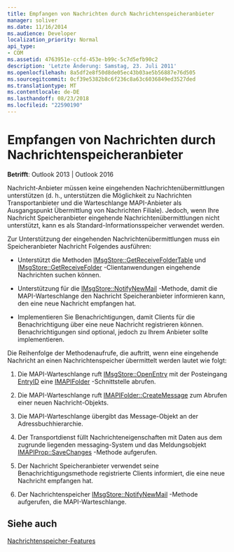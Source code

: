 ```yaml
---
title: Empfangen von Nachrichten durch Nachrichtenspeicheranbieter
manager: soliver
ms.date: 11/16/2014
ms.audience: Developer
localization_priority: Normal
api_type:
- COM
ms.assetid: 4763951e-ccfd-453e-b99c-5c7d5efb90c2
description: 'Letzte Änderung: Samstag, 23. Juli 2011'
ms.openlocfilehash: 8a5df2e8f50d8de05ec43b03ae5b56887e76d505
ms.sourcegitcommit: 0cf39e5382b8c6f236c8a63c6036849ed3527ded
ms.translationtype: MT
ms.contentlocale: de-DE
ms.lasthandoff: 08/23/2018
ms.locfileid: "22590190"
---
```

# <a name="receiving-messages-by-using-message-store-providers"></a>Empfangen von Nachrichten durch Nachrichtenspeicheranbieter

  
  
**Betrifft**: Outlook 2013 | Outlook 2016 
  
Nachricht-Anbieter müssen keine eingehenden Nachrichtenübermittlungen unterstützen (d. h., unterstützen die Möglichkeit zu Nachrichten Transportanbieter und die Warteschlange MAPI-Anbieter als Ausgangspunkt Übermittlung von Nachrichten Filiale). Jedoch, wenn Ihre Nachricht Speicheranbieter eingehende Nachrichtenübermittlungen nicht unterstützt, kann es als Standard-Informationsspeicher verwendet werden.
  
Zur Unterstützung der eingehenden Nachrichtenübermittlungen muss ein Speicheranbieter Nachricht Folgendes ausführen:
  
- Unterstützt die Methoden [IMsgStore::GetReceiveFolderTable](imsgstore-getreceivefoldertable.md) und [IMsgStore::GetReceiveFolder](imsgstore-getreceivefolder.md) -Clientanwendungen eingehende Nachrichten suchen können. 
    
- Unterstützung für die [IMsgStore::NotifyNewMail](imsgstore-notifynewmail.md) -Methode, damit die MAPI-Warteschlange den Nachricht Speicheranbieter informieren kann, den eine neue Nachricht empfangen hat. 
    
- Implementieren Sie Benachrichtigungen, damit Clients für die Benachrichtigung über eine neue Nachricht registrieren können. Benachrichtigungen sind optional, jedoch zu Ihrem Anbieter sollte implementieren.
    
Die Reihenfolge der Methodenaufrufe, die auftritt, wenn eine eingehende Nachricht an einen Nachrichtenspeicher übermittelt werden lautet wie folgt:
  
1. Die MAPI-Warteschlange ruft [IMsgStore::OpenEntry](imsgstore-openentry.md) mit der Posteingang [EntryID](entryid.md) eine [IMAPIFolder](imapifolderimapicontainer.md) -Schnittstelle abrufen. 
    
2. Die MAPI-Warteschlange ruft [IMAPIFolder::CreateMessage](imapifolder-createmessage.md) zum Abrufen einer neuen Nachricht-Objekts. 
    
3. Die MAPI-Warteschlange übergibt das Message-Objekt an der Adressbuchhierarchie.
    
4. Der Transportdienst füllt Nachrichteneigenschaften mit Daten aus dem zugrunde liegenden messaging-System und das Meldungsobjekt [IMAPIProp::SaveChanges](imapiprop-savechanges.md) -Methode aufgerufen. 
    
5. Der Nachricht Speicheranbieter verwendet seine Benachrichtigungsmethode registrierte Clients informiert, die eine neue Nachricht empfangen hat.
    
6. Der Nachrichtenspeicher [IMsgStore::NotifyNewMail](imsgstore-notifynewmail.md) -Methode aufgerufen, die MAPI-Warteschlange. 
    
## <a name="see-also"></a>Siehe auch



[Nachrichtenspeicher-Features](message-store-features.md)

